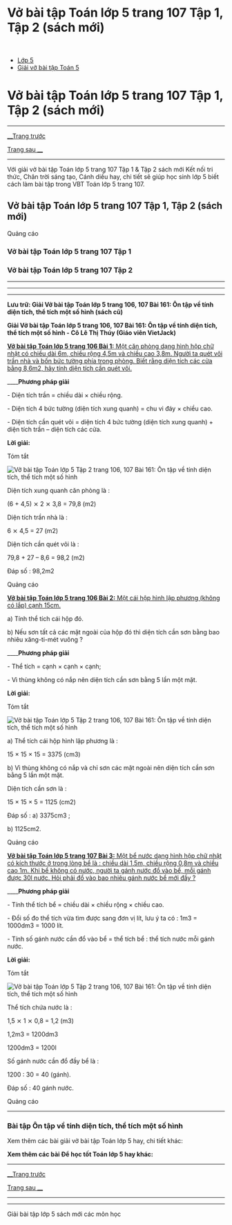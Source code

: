# Vở bài tập Toán lớp 5 trang 107 Tập 1, Tập 2 (sách mới)

﻿

  * [Lớp 5](https://vietjack.com/series/lop-5.jsp)
  * [Giải vở bài tập Toán 5](https://vietjack.com/giai-vo-bai-tap-toan-5/index.jsp)



# Vở bài tập Toán lớp 5 trang 107 Tập 1, Tập 2 (sách mới)

* * *

[__Trang trước](https://vietjack.com/giai-vo-bai-tap-toan-5/bai-160-luyen-tap.jsp)

[Trang sau __](https://vietjack.com/giai-vo-bai-tap-toan-5/bai-162-luyen-tap.jsp)

* * *

Với giải vở bài tập Toán lớp 5 trang 107 Tập 1 & Tập 2 sách mới Kết nối tri thức, Chân trời sáng tạo, Cánh diều hay, chi tiết sẽ giúp học sinh lớp 5 biết cách làm bài tập trong VBT Toán lớp 5 trang 107.

## Vở bài tập Toán lớp 5 trang 107 Tập 1, Tập 2 (sách mới)

Quảng cáo

### Vở bài tập Toán lớp 5 trang 107 Tập 1

### Vở bài tập Toán lớp 5 trang 107 Tập 2

* * *

* * *

* * *

**Lưu trữ: Giải Vở bài tập Toán lớp 5 trang 106, 107 Bài 161: Ôn tập về tính diện tích, thể tích một số hình (sách cũ)**

**Giải Vở bài tập Toán lớp 5 trang 106, 107 Bài 161: Ôn tập về tính diện tích, thể tích một số hình - Cô Lê Thị Thúy (Giáo viên VietJack)**

[**Vở bài tập Toán lớp 5 trang 106 Bài 1:** Một căn phòng dạng hình hộp chữ nhật có chiều dài 6m, chiều rộng 4,5m và chiều cao 3,8m. Người ta quét vôi trần nhà và bốn bức tường phía trong phòng. Biết rằng diện tích các cửa bằng 8,6m2, hãy tính diện tích cần quét vôi.](https://vietjack.com/giai-vo-bai-tap-toan-5/bai-1-trang-106-vbt-toan-5-tap-2.jsp)

____**Phương pháp giải**

\- Diện tích trần = chiều dài × chiều rộng.

\- Diện tích 4 bức tường (diện tích xung quanh) = chu vi đáy × chiều cao. 

\- Diện tích cần quét vôi = diện tích 4 bức tường (diện tích xung quanh) + diện tích trần – diện tích các cửa.

**Lời giải:**

Tóm tắt

![Vở bài tập Toán lớp 5 Tập 2 trang 106, 107 Bài 161: Ôn tập về tính diện tích, thể tích một số hình](https://vietjack.com/giai-vo-bai-tap-toan-5/images/bai-1-trang-106-vbt-toan-5-tap-2.PNG)

Diện tích xung quanh căn phòng là :

(6 + 4,5) ⨯ 2 ⨯ 3,8 = 79,8 (m2)

Diện tích trần nhà là :

6 ⨯ 4,5 = 27 (m2)

Diện tích cần quét vôi là :

79,8 + 27 – 8,6 = 98,2 (m2)

Đáp số : 98,2m2

Quảng cáo

[**Vở bài tập Toán lớp 5 trang 106 Bài 2:** Một cái hộp hình lập phương (không có lắp) cạnh 15cm.](https://vietjack.com/giai-vo-bai-tap-toan-5/bai-2-trang-106-vbt-toan-5-tap-2.jsp)

a) Tính thể tích cái hộp đó.

b) Nếu sơn tất cả các mặt ngoài của hộp đó thì diện tích cần sơn bằng bao nhiêu xăng-ti-mét vuông ?

____**Phương pháp giải**

\- Thể tích = cạnh × cạnh × cạnh;

\- Vì thùng không có nắp nên diện tích cần sơn bằng 5 lần một mặt.

**Lời giải:**

Tóm tắt

![Vở bài tập Toán lớp 5 Tập 2 trang 106, 107 Bài 161: Ôn tập về tính diện tích, thể tích một số hình](https://vietjack.com/giai-vo-bai-tap-toan-5/images/bai-2-trang-106-vbt-toan-5-tap-2.PNG)

a) Thể tích cái hộp hình lập phương là :

15 × 15 × 15 = 3375 (cm3)

b) Vì thùng không có nắp và chỉ sơn các mặt ngoài nên diện tích cần sơn bằng 5 lần một mặt.

Diện tích cần sơn là :

15 × 15 × 5 = 1125 (cm2)

Đáp số : a) 3375cm3 ; 

b) 1125cm2.

Quảng cáo

[**Vở bài tập Toán lớp 5 trang 107 Bài 3:** Một bể nước dạng hình hộp chữ nhật có kích thước ở trong lòng bể là : chiều dài 1,5m, chiều rộng 0,8m và chiều cao 1m. Khi bể không có nước, người ta gánh nước đổ vào bể, mỗi gánh được 30l nước. Hỏi phải đổ vào bao nhiêu gánh nước bể mới đầy ?](https://vietjack.com/giai-vo-bai-tap-toan-5/bai-3-trang-107-vbt-toan-5-tap-2.jsp)

____**Phương pháp giải**

\- Tính thể tích bể = chiều dài × chiều rộng × chiều cao.

\- Đổi số đo thể tích vừa tìm được sang đơn vị lít, lưu ý ta có : 1m3 = 1000dm3 = 1000 lít.

\- Tính số gánh nước cần đổ vào bể = thể tích bể : thể tích nước mỗi gánh nước.

**Lời giải:**

Tóm tắt

![Vở bài tập Toán lớp 5 Tập 2 trang 106, 107 Bài 161: Ôn tập về tính diện tích, thể tích một số hình](https://vietjack.com/giai-vo-bai-tap-toan-5/images/bai-3-trang-107-vbt-toan-5-tap-2.PNG)

Thể tích chứa nước là :

1,5 ⨯ 1 ⨯ 0,8 = 1,2 (m3)

1,2m3 = 1200dm3

1200dm3 = 1200l

Số gánh nước cần đổ đầy bể là :

1200 : 30 = 40 (gánh).

Đáp số : 40 gánh nước.

Quảng cáo

* * *

### **Bài tập Ôn tập về tính diện tích, thể tích một số hình**

Xem thêm các bài giải vở bài tập Toán lớp 5 hay, chi tiết khác:

**Xem thêm các bài Để học tốt Toán lớp 5 hay khác:**

* * *

[__Trang trước](https://vietjack.com/giai-vo-bai-tap-toan-5/bai-160-luyen-tap.jsp)

[Trang sau __](https://vietjack.com/giai-vo-bai-tap-toan-5/bai-162-luyen-tap.jsp)

* * *

* * *

Giải bài tập lớp 5 sách mới các môn học
